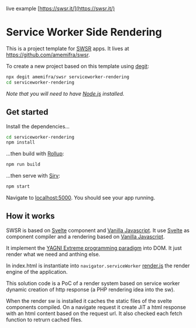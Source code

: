 live example [https://swsr.it/](https://swsr.it/)


# Service Worker Side Rendering

This is a project template for [SWSR](https://swsr.it) apps. It lives at https://github.com/amemifra/swsr.

To create a new project based on this template using [degit](https://github.com/Rich-Harris/degit):

```bash
npx degit amemifra/swsr serviceworker-rendering
cd serviceworker-rendering
```

*Note that you will need to have [Node.js](https://nodejs.org) installed.*


## Get started

Install the dependencies...

```bash
cd serviceworker-rendering
npm install
```

...then build with [Rollup](https://rollupjs.org):

```bash
npm run build
```

...then serve with [Sirv](https://www.npmjs.com/package/sirv):

```bash
npm start
```

Navigate to [localhost:5000](http://localhost:5000). You should see your app running.

## How it works

SWSR is based on [Svelte](https://svelte.dev) component and [Vanilla Javascript](https://developer.mozilla.org/en-US/docs/Web/JavaScript). It use [Svelte](https://svelte.dev) as component compiler and a rendering based on [Vanilla Javascript](https://developer.mozilla.org/en-US/docs/Web/JavaScript).

It implement the [YAGNI Extreme programming paradigm](https://en.m.wikipedia.org/wiki/You_aren%27t_gonna_need_it) into DOM. It just render what we need and anthing else.

In index.html is instantiate into `navigator.serviceWorker` [render.js](https://github.com/amemifra/swsr/blob/master/public/render.js) the render engine of the application.

This solution code is a PoC of a render system based on service worker dynamic creation of http response (a PHP rendering idea into the sw).

When the render sw is installed it caches the static files of the svelte components compiled. On a navigate request it create JiT a html response with an html content based on the request url. It also checked each fetch function to retrurn cached files.
